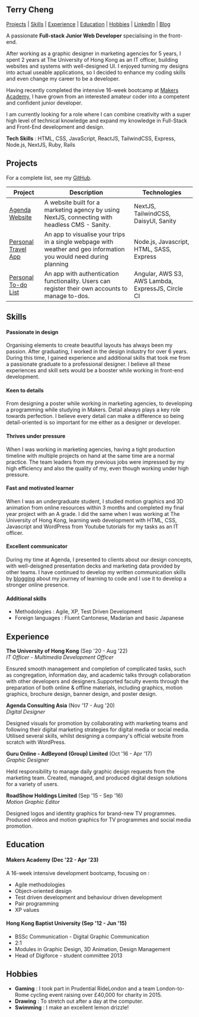 ## Terry Cheng

[Projects](#projects) | [Skills](#skills) | [Experience](#experience) | [Education](#education) | [Hobbies](#hobbies) | [LinkedIn](https://www.linkedin.com/in/terryhycheng/) | [Blog](https://terryhycheng.hashnode.dev/)

A passionate **Full-stack Junior Web Developer** specialising in the front-end.

After working as a graphic designer in marketing agencies for 5 years, I spent 2 years at The University of Hong Kong as an IT officer, building websites and systems with well-designed UI. I enjoyed turning my designs into actual useable applications, so I decided to enhance my coding skills and even change my career to be a developer.

Having recently completed the intensive 16-week bootcamp at [Makers Academy](https://makers.tech/), I have grown from an interested amateur coder into a competent and confident junior developer.

I am currently looking for a role where I can combine creativity with a super high level of technical knowledge and expand my knowledge in Full-Stack and Front-End development and design.

**Tech Skills** : HTML, CSS, JavaScript, ReactJS, TailwindCSS, Express, Node.js, NextJS, Ruby, Rails

## Projects

For a complete list, see my [GitHub](https://github.com/terryhycheng?tab=repositories).

| Project                                                                    | Description                                                                                                        | Technologies                                      |
| -------------------------------------------------------------------------- | ------------------------------------------------------------------------------------------------------------------ | ------------------------------------------------- |
| [Agenda Website](https://github.com/terryhycheng/agenda)                   | A website built for a marketing agency by using NextJS, connecting with headless CMS - Sanity.                     | NextJS, TailwindCSS, DaisyUI, Sanity              |
| [Personal Travel App](https://github.com/terryhycheng/personal-travel-app) | An app to visualise your trips in a single webpage with weather and geo information you would need during planning | Node.js, Javascript, HTML, SASS, Express          |
| [Personal To-do List](https://github.com/terryhycheng/angular-aws-tdl)     | An app with authentication functionality. Users can register their own accounts to manage to-dos.                  | Angular, AWS S3, AWS Lambda, ExpressJS, Circle CI |

## Skills

#### Passionate in design

Organising elements to create beautiful layouts has always been my passion. After graduating, I worked in the design industry for over 6 years. During this time, I gained experience and additional skills that took me from a passionate graduate to a professional designer. I believe all these experiences and skill sets would be a booster while working in front-end development.

#### Keen to details

From designing a poster while working in marketing agencies, to developing a programming while studying in Makers. Detail always plays a key role towards perfection. I believe every detail can make a difference so being detail-oriented is so important for me either as a designer or developer.

#### Thrives under pressure

When I was working in marketing agencies, having a tight production timeline with multiple projects on hand at the same time are a normal practice. The team leaders from my previous jobs were impressed by my high efficiency and also the quality of my, even though working under high pressure.

#### Fast and motivated learner

When I was an undergraduate student, I studied motion graphics and 3D animation from online resources within 3 months and completed my final year project with an A grade. I did the same when I was working at The University of Hong Kong, learning web development with HTML, CSS, Javascript and WordPress from Youtube tutorials for my tasks as an IT officer.

#### Excellent communicator

During my time at Agenda, I presented to clients about our design concepts, with well-deisgned presentation decks and marketing data provided by other teams. I have continued to develop my written communication skills by [blogging](https://terryhycheng.hashnode.dev/) about my journey of learning to code and I use it to develop a stronger online presence.

#### Additional skills

- Methodologies : Agile, XP, Test Driven Development
- Foreign languages : Fluent Cantonese, Madarian and basic Japanese

## Experience

**The University of Hong Kong** (Sep '20 - Aug '22)  
_IT Officer - Multimedia Development Officer_

Ensured smooth management and completion of complicated tasks, such as congregation, information day, and academic talks through collaboration with other developers and designers.Supported faculty events through the preparation of both online & offline materials, including graphics, motion graphics, brochure design, banner design, and poster design.

**Agenda Consulting Asia** (Nov '17 - Aug '20)  
_Digital Designer_

Designed visuals for promotion by collaborating with marketing teams and following their digital marketing strategies for digital media or social media. Utilised several skills, whilst designing a company's official website from scratch with WordPress.

**Guru Online - AdBeyond (Group) Limited** (Oct '16 - Apr '17)  
_Graphic Designer_

Held responsibility to manage daily graphic design requests from the marketing team. Created, managed, and produced digital design solutions for a variety of users.

**RoadShow Holdings Limited** (Sep '15 - Sep '16)  
_Motion Graphic Editor_

Designed logos and identity graphics for brand-new TV programmes. Produced videos and motion graphics for TV programmes and social media promotion.

## Education

#### Makers Academy (Dec '22 - Apr '23)

A 16-week intensive development bootcamp, focusing on :

- Agile methodologies
- Object-oriented design
- Test driven development and behaviour driven development
- Pair programming
- XP values

#### Hong Kong Baptist University (Sep '12 - Jun '15)

- BSSc Communication - Digital Graphic Communication
- 2:1
- Modules in Graphic Design, 3D Animation, Design Management
- Head of Digiforce - student committee 2013

## Hobbies

- **Gaming** : I took part in Prudential RideLondon and a team London-to-Rome cycling event raising over £40,000 for charity in 2015.
- **Drawing** : To stretch out after a day at the computer.
- **Swimming** : I make an excellent lemon drizzle!
